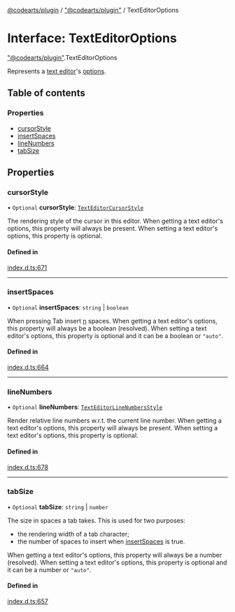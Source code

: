 [@codearts/plugin](../README.md) / ["@codearts/plugin"](../modules/_codearts_plugin_.md) / TextEditorOptions

# Interface: TextEditorOptions

["@codearts/plugin"](../modules/_codearts_plugin_.md).TextEditorOptions

Represents a [text editor](codearts_plugin_.TextEditor.md)'s [options](codearts_plugin_.TextEditor.md#options).

## Table of contents

### Properties

- [cursorStyle](codearts_plugin_.TextEditorOptions.md#cursorstyle)
- [insertSpaces](codearts_plugin_.TextEditorOptions.md#insertspaces)
- [lineNumbers](codearts_plugin_.TextEditorOptions.md#linenumbers)
- [tabSize](codearts_plugin_.TextEditorOptions.md#tabsize)

## Properties

### cursorStyle

• `Optional` **cursorStyle**: [`TextEditorCursorStyle`](../enums/codearts_plugin_.TextEditorCursorStyle.md)

The rendering style of the cursor in this editor.
When getting a text editor's options, this property will always be present.
When setting a text editor's options, this property is optional.

#### Defined in

[index.d.ts:671](https://github.com/huaweicloud/cloudide-plugin-api/blob/a055dd0/index.d.ts#L671)

___

### insertSpaces

• `Optional` **insertSpaces**: `string` \| `boolean`

When pressing Tab insert [n](codearts_plugin_.TextEditorOptions.md#tabsize) spaces.
When getting a text editor's options, this property will always be a boolean (resolved).
When setting a text editor's options, this property is optional and it can be a boolean or `"auto"`.

#### Defined in

[index.d.ts:664](https://github.com/huaweicloud/cloudide-plugin-api/blob/a055dd0/index.d.ts#L664)

___

### lineNumbers

• `Optional` **lineNumbers**: [`TextEditorLineNumbersStyle`](../enums/codearts_plugin_.TextEditorLineNumbersStyle.md)

Render relative line numbers w.r.t. the current line number.
When getting a text editor's options, this property will always be present.
When setting a text editor's options, this property is optional.

#### Defined in

[index.d.ts:678](https://github.com/huaweicloud/cloudide-plugin-api/blob/a055dd0/index.d.ts#L678)

___

### tabSize

• `Optional` **tabSize**: `string` \| `number`

The size in spaces a tab takes. This is used for two purposes:
 - the rendering width of a tab character;
 - the number of spaces to insert when [insertSpaces](codearts_plugin_.TextEditorOptions.md#insertspaces) is true.

When getting a text editor's options, this property will always be a number (resolved).
When setting a text editor's options, this property is optional and it can be a number or `"auto"`.

#### Defined in

[index.d.ts:657](https://github.com/huaweicloud/cloudide-plugin-api/blob/a055dd0/index.d.ts#L657)
